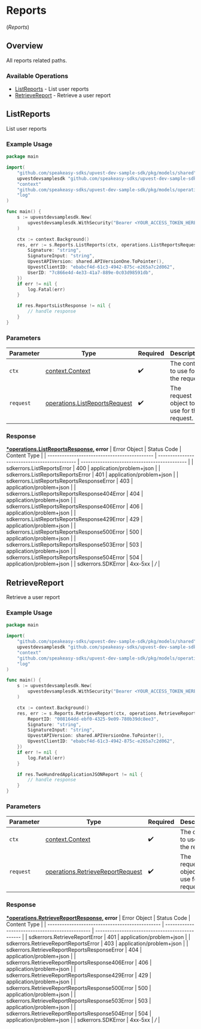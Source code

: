 # Reports
(*Reports*)

## Overview

All reports related paths.

### Available Operations

* [ListReports](#listreports) - List user reports
* [RetrieveReport](#retrievereport) - Retrieve a user report

## ListReports

List user reports

### Example Usage

```go
package main

import(
	"github.com/speakeasy-sdks/upvest-dev-sample-sdk/pkg/models/shared"
	upvestdevsamplesdk "github.com/speakeasy-sdks/upvest-dev-sample-sdk"
	"context"
	"github.com/speakeasy-sdks/upvest-dev-sample-sdk/pkg/models/operations"
	"log"
)

func main() {
    s := upvestdevsamplesdk.New(
        upvestdevsamplesdk.WithSecurity("Bearer <YOUR_ACCESS_TOKEN_HERE>"),
    )

    ctx := context.Background()
    res, err := s.Reports.ListReports(ctx, operations.ListReportsRequest{
        Signature: "string",
        SignatureInput: "string",
        UpvestAPIVersion: shared.APIVersionOne.ToPointer(),
        UpvestClientID: "ebabcf4d-61c3-4942-875c-e265a7c2d062",
        UserID: "7c866e4d-4e33-41a7-889e-0c03d98591db",
    })
    if err != nil {
        log.Fatal(err)
    }

    if res.ReportsListResponse != nil {
        // handle response
    }
}
```

### Parameters

| Parameter                                                                          | Type                                                                               | Required                                                                           | Description                                                                        |
| ---------------------------------------------------------------------------------- | ---------------------------------------------------------------------------------- | ---------------------------------------------------------------------------------- | ---------------------------------------------------------------------------------- |
| `ctx`                                                                              | [context.Context](https://pkg.go.dev/context#Context)                              | :heavy_check_mark:                                                                 | The context to use for the request.                                                |
| `request`                                                                          | [operations.ListReportsRequest](../../pkg/models/operations/listreportsrequest.md) | :heavy_check_mark:                                                                 | The request object to use for the request.                                         |


### Response

**[*operations.ListReportsResponse](../../pkg/models/operations/listreportsresponse.md), error**
| Error Object                                 | Status Code                                  | Content Type                                 |
| -------------------------------------------- | -------------------------------------------- | -------------------------------------------- |
| sdkerrors.ListReportsError                   | 400                                          | application/problem+json                     |
| sdkerrors.ListReportsReportsError            | 401                                          | application/problem+json                     |
| sdkerrors.ListReportsReportsResponseError    | 403                                          | application/problem+json                     |
| sdkerrors.ListReportsReportsResponse404Error | 404                                          | application/problem+json                     |
| sdkerrors.ListReportsReportsResponse406Error | 406                                          | application/problem+json                     |
| sdkerrors.ListReportsReportsResponse429Error | 429                                          | application/problem+json                     |
| sdkerrors.ListReportsReportsResponse500Error | 500                                          | application/problem+json                     |
| sdkerrors.ListReportsReportsResponse503Error | 503                                          | application/problem+json                     |
| sdkerrors.ListReportsReportsResponse504Error | 504                                          | application/problem+json                     |
| sdkerrors.SDKError                           | 4xx-5xx                                      | */*                                          |

## RetrieveReport

Retrieve a user report

### Example Usage

```go
package main

import(
	"github.com/speakeasy-sdks/upvest-dev-sample-sdk/pkg/models/shared"
	upvestdevsamplesdk "github.com/speakeasy-sdks/upvest-dev-sample-sdk"
	"context"
	"github.com/speakeasy-sdks/upvest-dev-sample-sdk/pkg/models/operations"
	"log"
)

func main() {
    s := upvestdevsamplesdk.New(
        upvestdevsamplesdk.WithSecurity("Bearer <YOUR_ACCESS_TOKEN_HERE>"),
    )

    ctx := context.Background()
    res, err := s.Reports.RetrieveReport(ctx, operations.RetrieveReportRequest{
        ReportID: "008164dd-ebf0-4325-9e09-780b39dc8ee3",
        Signature: "string",
        SignatureInput: "string",
        UpvestAPIVersion: shared.APIVersionOne.ToPointer(),
        UpvestClientID: "ebabcf4d-61c3-4942-875c-e265a7c2d062",
    })
    if err != nil {
        log.Fatal(err)
    }

    if res.TwoHundredApplicationJSONReport != nil {
        // handle response
    }
}
```

### Parameters

| Parameter                                                                                | Type                                                                                     | Required                                                                                 | Description                                                                              |
| ---------------------------------------------------------------------------------------- | ---------------------------------------------------------------------------------------- | ---------------------------------------------------------------------------------------- | ---------------------------------------------------------------------------------------- |
| `ctx`                                                                                    | [context.Context](https://pkg.go.dev/context#Context)                                    | :heavy_check_mark:                                                                       | The context to use for the request.                                                      |
| `request`                                                                                | [operations.RetrieveReportRequest](../../pkg/models/operations/retrievereportrequest.md) | :heavy_check_mark:                                                                       | The request object to use for the request.                                               |


### Response

**[*operations.RetrieveReportResponse](../../pkg/models/operations/retrievereportresponse.md), error**
| Error Object                                    | Status Code                                     | Content Type                                    |
| ----------------------------------------------- | ----------------------------------------------- | ----------------------------------------------- |
| sdkerrors.RetrieveReportError                   | 401                                             | application/problem+json                        |
| sdkerrors.RetrieveReportReportsError            | 403                                             | application/problem+json                        |
| sdkerrors.RetrieveReportReportsResponseError    | 404                                             | application/problem+json                        |
| sdkerrors.RetrieveReportReportsResponse406Error | 406                                             | application/problem+json                        |
| sdkerrors.RetrieveReportReportsResponse429Error | 429                                             | application/problem+json                        |
| sdkerrors.RetrieveReportReportsResponse500Error | 500                                             | application/problem+json                        |
| sdkerrors.RetrieveReportReportsResponse503Error | 503                                             | application/problem+json                        |
| sdkerrors.RetrieveReportReportsResponse504Error | 504                                             | application/problem+json                        |
| sdkerrors.SDKError                              | 4xx-5xx                                         | */*                                             |
